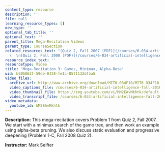```yaml
---
content_type: resource
description: ''
file: null
learning_resource_types: []
ocw_type: ''
optional_tab_title: ''
optional_text: ''
parent_title: Mega-Recitation Videos
parent_type: CourseSection
related_resources_text: "[Quiz 2, Fall 2007 (PDF)](/courses/6-034-artificial-intelligence-fall-2010/resources/mit6_034f10_quiz2_2007)\
  \  \n[Quiz 2, Fall 2008 (PDF)](/courses/6-034-artificial-intelligence-fall-2010/resources/mit6_034f10_quiz2_2008)"
resource_index_text: ''
resourcetype: Video
title: 'Mega-Recitation 3: Games, Minimax, Alpha-Beta'
uid: b605863f-59de-0428-fe1c-8571132dfba5
video_files:
  archive_url: http://www.archive.org/download/MIT6.034F10/MIT6_034F10_rec03_300k.mp4
  video_captions_file: /courses/6-034-artificial-intelligence-fall-2010/23b280f5a18b5baa9c9f3e1e6e13eaab_hM2EAvMkhtk.vtt
  video_thumbnail_file: https://img.youtube.com/vi/hM2EAvMkhtk/default.jpg
  video_transcript_file: /courses/6-034-artificial-intelligence-fall-2010/e83131e9d1eddde294b6a86bb6580c55_hM2EAvMkhtk.pdf
video_metadata:
  youtube_id: hM2EAvMkhtk
---
```


**Description:** This mega-recitation covers Problem 1 from Quiz 2, Fall 2007. We start with a minimax search of the game tree, and then work an example using alpha-beta pruning. We also discuss static evaluation and progressive deepening (Problem 1-C, Fall 2008 Quiz 2).

**Instructor:** Mark Seifter